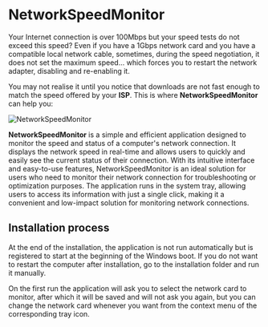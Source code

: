 # NetworkSpeedMonitor

Your Internet connection is over 100Mbps but your speed tests do not exceed this speed? Even if you have a 1Gbps network card and you have a compatible local network cable, sometimes, during the speed negotiation, it does not set the maximum speed... which forces you to restart the network adapter, disabling and re-enabling it. 

You may not realise it until you notice that downloads are not fast enough to match the speed offered by your **ISP**. This is where **NetworkSpeedMonitor** can help you:

![NetworkSpeedMonitor](https://user-images.githubusercontent.com/3509674/218249784-b041f142-a916-4000-991d-25b452a403e4.gif)

**NetworkSpeedMonitor** is a simple and efficient application designed to monitor the speed and status of a computer's network connection. It displays the network speed in real-time and allows users to quickly and easily see the current status of their connection. With its intuitive interface and easy-to-use features, NetworkSpeedMonitor is an ideal solution for users who need to monitor their network connection for troubleshooting or optimization purposes. The application runs in the system tray, allowing users to access its information with just a single click, making it a convenient and low-impact solution for monitoring network connections.

## Installation process

At the end of the installation, the application is not run automatically but is registered to start at the beginning of the Windows boot. If you do not want to restart the computer after installation, go to the installation folder and run it manually.

On the first run the application will ask you to select the network card to monitor, after which it will be saved and will not ask you again, but you can change the network card whenever you want from the context menu of the corresponding tray icon.
